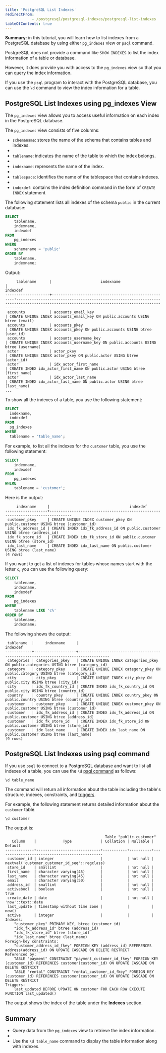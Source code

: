 ```yaml
---
title: 'PostgreSQL List Indexes'
redirectFrom: 
            - /postgresql/postgresql-indexes/postgresql-list-indexes
tableOfContents: true
---
```



**Summary**: in this tutorial, you will learn how to list indexes from a PostgreSQL database by using either `pg_indexes` view or `psql` command.

PostgreSQL does not provide a command like `SHOW INDEXES` to list the index information of a table or database.

However, it does provide you with access to the `pg_indexes` view so that you can query the index information.

If you use the `psql` program to interact with the PostgreSQL database, you can use the `\d` command to view the index information for a table.

## PostgreSQL List Indexes using pg_indexes View

The `pg_indexes` view allows you to access useful information on each index in the PostgreSQL database.

The `pg_indexes` view consists of five columns:

- `schemaname`: stores the name of the schema that contains tables and indexes.
-
- `tablename`: indicates the name of the table to which the index belongs.
-
- `indexname`: represents the name of the index.
-
- `tablespace`: identifies the name of the tablespace that contains indexes.
-
- `indexdef`: contains the index definition command in the form of `CREATE INDEX` statement.

The following statement lists all indexes of the schema `public` in the current database:

```sql
SELECT
    tablename,
    indexname,
    indexdef
FROM
    pg_indexes
WHERE
    schemaname = 'public'
ORDER BY
    tablename,
    indexname;
```

Output:

```
     tablename      |                      indexname                      |                                                                   indexdef
--------------------+-----------------------------------------------------+-----------------------------------------------------------------------------------------------------------------------------------------------
 accounts           | accounts_email_key                                  | CREATE UNIQUE INDEX accounts_email_key ON public.accounts USING btree (email)
 accounts           | accounts_pkey                                       | CREATE UNIQUE INDEX accounts_pkey ON public.accounts USING btree (user_id)
 accounts           | accounts_username_key                               | CREATE UNIQUE INDEX accounts_username_key ON public.accounts USING btree (username)
 actor              | actor_pkey                                          | CREATE UNIQUE INDEX actor_pkey ON public.actor USING btree (actor_id)
 actor              | idx_actor_first_name                                | CREATE INDEX idx_actor_first_name ON public.actor USING btree (first_name)
 actor              | idx_actor_last_name                                 | CREATE INDEX idx_actor_last_name ON public.actor USING btree (last_name)
...
```

To show all the indexes of a table, you use the following statement:

```sql
SELECT
  indexname,
  indexdef
FROM
  pg_indexes
WHERE
  tablename = 'table_name';
```

For example, to list all the indexes for the `customer` table, you use the following statement:

```sql
SELECT
    indexname,
    indexdef
FROM
    pg_indexes
WHERE
    tablename = 'customer';
```

Here is the output:

```
     indexname     |                                    indexdef
-------------------+--------------------------------------------------------------------------------
 customer_pkey     | CREATE UNIQUE INDEX customer_pkey ON public.customer USING btree (customer_id)
 idx_fk_address_id | CREATE INDEX idx_fk_address_id ON public.customer USING btree (address_id)
 idx_fk_store_id   | CREATE INDEX idx_fk_store_id ON public.customer USING btree (store_id)
 idx_last_name     | CREATE INDEX idx_last_name ON public.customer USING btree (last_name)
(4 rows)
```

If you want to get a list of indexes for tables whose names start with the letter `c`, you can use the following query:

```sql
SELECT
    tablename,
    indexname,
    indexdef
FROM
    pg_indexes
WHERE
    tablename LIKE 'c%'
ORDER BY
    tablename,
    indexname;
```

The following shows the output:

```
 tablename  |     indexname     |                                      indexdef
------------+-------------------+------------------------------------------------------------------------------------
 categories | categories_pkey   | CREATE UNIQUE INDEX categories_pkey ON public.categories USING btree (category_id)
 category   | category_pkey     | CREATE UNIQUE INDEX category_pkey ON public.category USING btree (category_id)
 city       | city_pkey         | CREATE UNIQUE INDEX city_pkey ON public.city USING btree (city_id)
 city       | idx_fk_country_id | CREATE INDEX idx_fk_country_id ON public.city USING btree (country_id)
 country    | country_pkey      | CREATE UNIQUE INDEX country_pkey ON public.country USING btree (country_id)
 customer   | customer_pkey     | CREATE UNIQUE INDEX customer_pkey ON public.customer USING btree (customer_id)
 customer   | idx_fk_address_id | CREATE INDEX idx_fk_address_id ON public.customer USING btree (address_id)
 customer   | idx_fk_store_id   | CREATE INDEX idx_fk_store_id ON public.customer USING btree (store_id)
 customer   | idx_last_name     | CREATE INDEX idx_last_name ON public.customer USING btree (last_name)
(9 rows)
```

## PostgreSQL List Indexes using psql command

If you use `psql` to connect to a PostgreSQL database and want to list all indexes of a table, you can use the `\d` [psql command](/postgresql/postgresql-administration/psql-commands) as follows:

```
\d table_name
```

The command will return all information about the table including the table's structure, indexes, constraints, and [triggers](/postgresql/postgresql-triggers).

For example, the following statement returns detailed information about the `customer` table:

```
\d customer
```

The output is:

```
                                             Table "public.customer"
   Column    |            Type             | Collation | Nullable |                    Default
-------------+-----------------------------+-----------+----------+-----------------------------------------------
 customer_id | integer                     |           | not null | nextval('customer_customer_id_seq'::regclass)
 store_id    | smallint                    |           | not null |
 first_name  | character varying(45)       |           | not null |
 last_name   | character varying(45)       |           | not null |
 email       | character varying(50)       |           |          |
 address_id  | smallint                    |           | not null |
 activebool  | boolean                     |           | not null | true
 create_date | date                        |           | not null | 'now'::text::date
 last_update | timestamp without time zone |           |          | now()
 active      | integer                     |           |          |
Indexes:
    "customer_pkey" PRIMARY KEY, btree (customer_id)
    "idx_fk_address_id" btree (address_id)
    "idx_fk_store_id" btree (store_id)
    "idx_last_name" btree (last_name)
Foreign-key constraints:
    "customer_address_id_fkey" FOREIGN KEY (address_id) REFERENCES address(address_id) ON UPDATE CASCADE ON DELETE RESTRICT
Referenced by:
    TABLE "payment" CONSTRAINT "payment_customer_id_fkey" FOREIGN KEY (customer_id) REFERENCES customer(customer_id) ON UPDATE CASCADE ON DELETE RESTRICT
    TABLE "rental" CONSTRAINT "rental_customer_id_fkey" FOREIGN KEY (customer_id) REFERENCES customer(customer_id) ON UPDATE CASCADE ON DELETE RESTRICT
Triggers:
    last_updated BEFORE UPDATE ON customer FOR EACH ROW EXECUTE FUNCTION last_updated()
```

The output shows the index of the table under the **Indexes** section.

## Summary

- Query data from the `pg_indexes` view to retrieve the index information.
-
- Use the `\d table_name` command to display the table information along with indexes.
